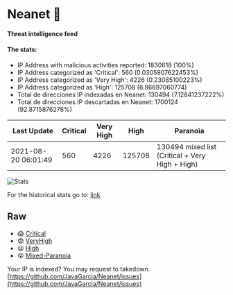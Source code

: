 # Neanet :hocho:
#### Threat intelligence feed
#### The stats:

- IP Address with malicious activities reported: 1830618 (100%)
- IP Address categorized as 'Critical':  560 (0.0305907622453%)
- IP Address categorized as 'Very High':  4226 (0.23085100223%)
- IP Address categorized as 'High':  125708 (6.86697060774)
- Total de direcciones IP indexadas en Neanet:  130494 (7.12841237222%)
- Total de direcciones IP descartadas en Neanet:  1700124 (92.8715876278%)

| Last Update | Critical | Very High | High | Paranoia |
| --- | --- | --- | --- | --- |
| 2021-08-20 06:01:49 | 560 | 4226 | 125708 | 130494 mixed list (Critical + Very High + High)|

![Stats](https://docs.google.com/spreadsheets/d/e/2PACX-1vSnaNMIXVabIpDJjufMlzH7poXnshF3mgd8Is1g9ytUEzVsP5my4Trn8f-xkoLLQ38xpL3HtmUexLo6/pubchart?oid=501124687&format=image)

For the historical stats go to: [link](/stats.csv)
## Raw
- :scream: [Critical](https://raw.githubusercontent.com/JavaGarcia/Neanet/master/blacklists/neanet_critical.txt)
- :fearful: [VeryHigh](https://raw.githubusercontent.com/JavaGarcia/Neanet/master/blacklists/neanet_veryHigh.txtt)
- :frowning: [High](https://raw.githubusercontent.com/JavaGarcia/Neanet/master/blacklists/neanet_high.txt)
- :dizzy_face: [Mixed-Paranoia](https://raw.githubusercontent.com/JavaGarcia/Neanet/master/blacklists/neanet_all.txt)


Your IP is indexed? You may request to takedown. [https://github.com/JavaGarcia/Neanet/issues](https://github.com/JavaGarcia/Neanet/issues)







































































































































































































































































































































































































































































































































































































































































































































































































































































































































































































































































































































































































































































































































































































































































































































































































































































































































































































































































































































































































































































































































































































































































































































































































































































































































































































































































































































































































































































































































































































































































































































































































































































































































































































































































































































































































































































































































































































































































































































































































































































































































































































































































































































































































































































































































































































































































































































































































































































































































































































































































































































































































































































































































































































































































































































































































































































































































































































































































































































































































































































































































































































































































































































































































































































































































































































































































































































































































































































































































































































































































































































































































































































































































































































































































































































































































































































































































































































































































































































































































































































































































































































































































































































































































































































